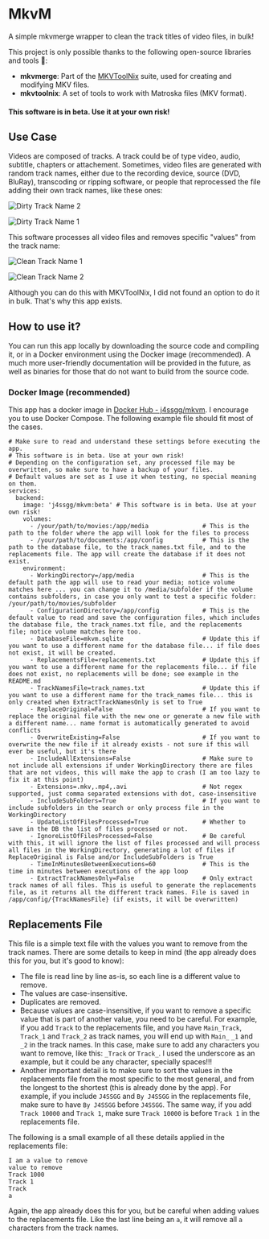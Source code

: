 # MkvM
A simple mkvmerge wrapper to clean the track titles of video files, in bulk!


This project is only possible thanks to the following open-source libraries and tools 💙:

- **mkvmerge**: Part of the [MKVToolNix](https://mkvtoolnix.download/) suite, used for creating and modifying MKV files.
- **mkvtoolnix**: A set of tools to work with Matroska files (MKV format).

#### This software is in beta. Use it at your own risk!

## Use Case
Videos are composed of tracks. A track could be of type video, audio, subtitle, chapters or attachement. Sometimes, video files are generated with random track names, either due to the recording device, source (DVD, BluRay), transcoding or ripping software, or people that reprocessed the file adding their own track names, like these ones:

![Dirty Track Name 2](https://i.ibb.co/Wsbbyzj/Screenshot-From-2025-01-18-20-50-43.png)

![Dirty Track Name 1](https://i.ibb.co/pnpg7jQ/Screenshot-From-2025-01-18-20-55-13.png)

This software processes all video files and removes specific "values" from the track name:

![Clean Track Name 1](https://i.ibb.co/kBj3vLs/Screenshot-From-2025-01-18-20-49-59.png)

![Clean Track Name 2](https://i.ibb.co/Y7rZrqR/Screenshot-From-2025-01-18-20-50-06.png)

Although you can do this with MKVToolNix, I did not found an option to do it in bulk. That's why this app exists.

## How to use it?

You can run this app locally by downloading the source code and compiling it, or in a Docker environment using the Docker image (recommended). A much more user-friendly documentation will be provided in the future, as well as binaries for those that do not want to build from the source code.

### Docker Image (recommended)
This app has a docker image in [Docker Hub - j4ssgg/mkvm](https://hub.docker.com/r/j4ssgg/mkvm).
I encourage you to use Docker Compose. The following example file should fit most of the cases. 

```
# Make sure to read and understand these settings before executing the app.
# This software is in beta. Use at your own risk!
# Depending on the configuration set, any processed file may be overwritten, so make sure to have a backup of your files.
# Default values are set as I use it when testing, no special meaning on them.
services:
  backend:
    image: 'j4ssgg/mkvm:beta' # This software is in beta. Use at your own risk!
    volumes:
      - /your/path/to/movies:/app/media               # This is the path to the folder where the app will look for the files to process
      - /your/path/to/documents:/app/config           # This is the path to the database file, to the track_names.txt file, and to the replacements file. The app will create the database if it does not exist.
    environment:
      - WorkingDirectory=/app/media                   # This is the default path the app will use to read your media; notice volume matches here ... you can change it to /media/subfolder if the volume contains subfolders, in case you only want to test a specific folder: /your/path/to/movies/subfolder
      - ConfigurationDirectory=/app/config            # This is the default value to read and save the configuration files, which includes the database file, the track_names.txt file, and the replacements file; notice volume matches here too.
      - DatabaseFile=mkvm.sqlite                      # Update this if you want to use a different name for the database file... if file does not exist, it will be created. 
      - ReplacementsFile=replacements.txt             # Update this if you want to use a different name for the replacements file... if file does not exist, no replacements will be done; see example in the README.md
      - TrackNamesFile=track_names.txt                # Update this if you want to use a different name for the track_names file... this is only created when ExtractTrackNamesOnly is set to True
      - ReplaceOriginal=False                         # If you want to replace the original file with the new one or generate a new file with a different name... name format is automatically generated to avoid conflicts
      - OverwriteExisting=False                       # If you want to overwrite the new file if it already exists - not sure if this will ever be useful, but it's there
      - IncludeAllExtensions=False                    # Make sure to not include all extensions if under WorkingDirectory there are files that are not videos, this will make the app to crash (I am too lazy to fix it at this point)
      - Extensions=.mkv,.mp4,.avi                     # Not regex supported, just comma separated extensions with dot, case-insensitive
      - IncludeSubFolders=True                        # If you want to include subfolders in the search or only process file in the WorkingDirectory
      - UpdateListOfFilesProcessed=True               # Whether to save in the DB the list of files processed or not. 
      - IgnoreListOfFilesProcessed=False              # Be careful with this, it will ignore the list of files processed and will process all files in the WorkingDirectory, generating a lot of files if ReplaceOriginal is False and/or IncludeSubFolders is True
      - TimeInMinutesBetweenExecutions=60             # This is the time in minutes between executions of the app loop
      - ExtractTrackNamesOnly=False                   # Only extract track names of all files. This is useful to generate the replacements file, as it returns all the different track names. File is saved in /app/config/{TrackNamesFile} (if exists, it will be overwritten)
```
## Replacements File

This file is a simple text file with the values you want to remove from the track names. There are some details to keep in mind (the app already does this for you, but it's good to know):


- The file is read line by line as-is, so each line is a different value to remove.
- The values are case-insensitive. 
- Duplicates are removed.
- Because values are case-insensitive, if you want to remove a specific value that is part of another value, you need to be careful. For example, if you add `Track` to the replacements file, and you have `Main_Track`, `Track_1` and `Track_2` as track names, you will end up with `Main_` `_1` and `_2` in the track names. In this case, make sure to add any characters you want to remove, like this: `_Track` or `Track_`. I used the underscore as an example, but it could be any character, specially spaces!!!
- Another important detail is to make sure to sort the values in the replacements file from the most specific to the most general, and from the longest to the shortest (this is already done by the app). For example, if you include `J4SSGG` and `By J4SSGG` in the replacements file, make sure to have `By J4SSGG` before `J4SSGG`. The same way, if you add `Track 10000` and `Track 1`, make sure `Track 10000` is before `Track 1` in the replacements file.

The following is a small example of all these details applied in the replacements file:

```
I am a value to remove
value to remove
Track 1000
Track 1
Track
a
```

Again, the app already does this for you, but be careful when adding values to the replacements file. Like the last line being an `a`, it will remove all `a` characters from the track names.